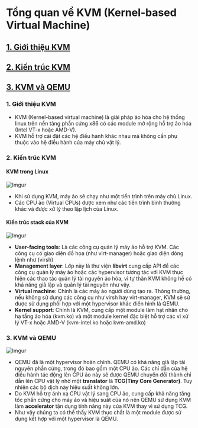 # Tổng quan về KVM (Kernel-based Virtual Machine)

## [1. Giới thiệu KVM](#1)

## [2. Kiến trúc KVM](#2)

## [3. KVM và QEMU](#3)

<a name=1></a>
### 1. Giới thiệu KVM
- KVM (Kernel-based virtual machine) là giải pháp ảo hóa cho hệ thống linux trên nền tảng phần cứng x86 có các module mở rộng hỗ trợ ảo hóa (Intel VT-x hoặc AMD-V).
- KVM hỗ trợ cài đặt các hệ điều hành khác nhau mà không cần phụ thuộc vào hệ điều hành của máy chủ vật lý.

<a name=2></a>
### 2. Kiến trúc KVM
#### KVM trong Linux

![Imgur](http://i.imgur.com/wZEjAel.png)

- Khi sử dụng KVM, máy ảo sẽ chạy như một tiến trình trên máy chủ Linux.
- Các CPU ảo (Virtual CPUs) được xem như các tiến trình bình thường khác và được xử lý theo lập lịch của Linux.

#### Kiến trúc stack của KVM

![Imgur](http://i.imgur.com/k7yZSE7.png)

- **User-facing tools**: Là các công cụ quản lý máy ảo hỗ trợ KVM. Các công cụ có giao diện đồ họa (như virt-manager) hoặc giao diện dòng lệnh như (virsh)
- **Management layer**: Lớp này là thư viện **libvirt** cung cấp API để các công cụ quản lý máy ảo hoặc các hypervisor tương tác với KVM thực hiện các thao tác quản lý tài nguyên ảo hóa, vì tự thân KVM không hề có khả năng giả lập và quản lý tài nguyên như vậy.
- **Virtual machine**: Chính là các máy ảo người dùng tạo ra. Thông thường, nếu không sử dụng các công cụ như virsh hay virt-manager, KVM sẽ sử được sử dụng phối hợp với một hypervisor khác điển hình là QEMU.
- **Kernel support**: Chính là KVM, cung cấp một module làm hạt nhân cho hạ tầng ảo hóa (kvm.ko) và một module kernel đặc biệt hỗ trợ các vi xử lý VT-x hoặc AMD-V (kvm-intel.ko hoặc kvm-amd.ko)

<a name=3></a>
### 3. KVM và QEMU

![Imgur](http://i.imgur.com/ixR3iTM.png)

- QEMU đã là một hypervisor hoàn chỉnh. QEMU có khả năng giả lập tài nguyên phần cứng, trong đó bao gồm một CPU ảo. Các chỉ dẫn của hệ điều hành tác động lên CPU ảo này sẽ được QEMU chuyển đổi thành chỉ dẫn lên CPU vật lý nhờ một **translator** là **TCG(Tiny Core Generator)**. Tuy nhiên các bộ dịch này hiệu suất không lớn. 
- Do KVM hỗ trợ ánh xạ CPU vật lý sang CPU ảo, cung cấp khả năng tăng tốc phần cứng cho máy ảo và hiệu suất của nó nên QEMU sử dụng KVM làm **accelerator** tận dụng tính năng này của KVM thay vì sử dụng TCG.
- Như vậy chúng ta có thể thấy KVM thực chất là một module được sử dụng kết hợp với một hypervisor là QEMU.

